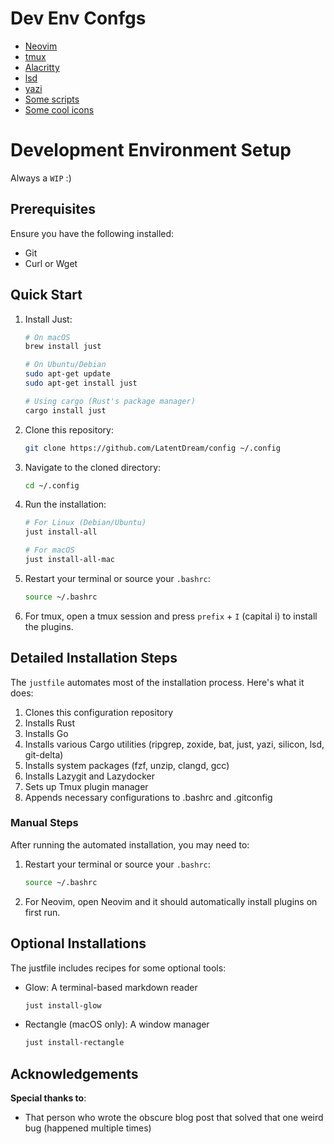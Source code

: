 # Dev Env Confgs
- [Neovim](./nvim/)
- [tmux](./.tmux.conf)
- [Alacritty](./alacritty/)
- [lsd](./lsd/)
- [yazi](./yazi/)
- [Some scripts](./scripts/)
- [Some cool icons](./assets/)

# Development Environment Setup

Always a `WIP` :)

## Prerequisites

Ensure you have the following installed:
- Git
- Curl or Wget

## Quick Start

1. Install Just:
   ```bash
   # On macOS
   brew install just

   # On Ubuntu/Debian
   sudo apt-get update
   sudo apt-get install just

   # Using cargo (Rust's package manager)
   cargo install just
   ```

2. Clone this repository:
   ```bash
   git clone https://github.com/LatentDream/config ~/.config
   ```

3. Navigate to the cloned directory:
   ```bash
   cd ~/.config
   ```

4. Run the installation:
   ```bash
   # For Linux (Debian/Ubuntu)
   just install-all

   # For macOS
   just install-all-mac
   ```

5. Restart your terminal or source your `.bashrc`:
   ```bash
   source ~/.bashrc
   ```

6. For tmux, open a tmux session and press `prefix` + `I` (capital i) to install the plugins.

## Detailed Installation Steps

The `justfile` automates most of the installation process. Here's what it does:

1. Clones this configuration repository
2. Installs Rust
3. Installs Go
4. Installs various Cargo utilities (ripgrep, zoxide, bat, just, yazi, silicon, lsd, git-delta)
5. Installs system packages (fzf, unzip, clangd, gcc)
6. Installs Lazygit and Lazydocker
7. Sets up Tmux plugin manager
8. Appends necessary configurations to .bashrc and .gitconfig

### Manual Steps

After running the automated installation, you may need to:

1. Restart your terminal or source your `.bashrc`:
   ```bash
   source ~/.bashrc
   ```

3. For Neovim, open Neovim and it should automatically install plugins on first run.

## Optional Installations

The justfile includes recipes for some optional tools:

- Glow: A terminal-based markdown reader
  ```bash
  just install-glow
  ```

- Rectangle (macOS only): A window manager
  ```bash
  just install-rectangle
  ```

## Acknowledgements

**Special thanks to**:
- That person who wrote the obscure blog post that solved that one weird bug (happened multiple times)
